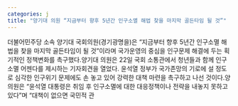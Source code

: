 ```yaml
---
categories: j
title: "양기대 의원 “지금부터 향후 5년간 인구소멸 해법 찾을 마지막 골든타임 될 것”"
---
```

더불어민주당 소속 양기대 국회의원(경기광명을)은 “지금부터 향후 5년간 인구소멸 해법을 찾을 마지막 골든타임이 될 것”이라며 국가운영의 중심을 인구문제 해결에 두는 획기적인 정책변화를 촉구했다.양기대 의원은 22일 국회 소통관에서 청년들과 함께 인구소멸 어젠다를 제시하는 기자회견을 열었다. 윤석열 정부가 국가존망의 기로에 설 정도로 심각한 인구위기 문제에도 손 놓고 있어 강력한 대책 마련을 촉구하고 나선 것이다.양 의원은 “윤석열 대통령은 취임 후 인구소멸에 대한 대응정책이나 전략을 내놓지 못하고 있다”며 “대책이 없으면 국민적 관